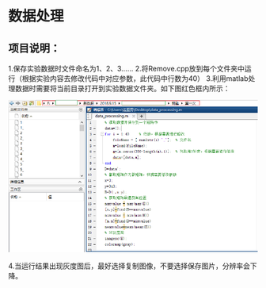 # 数据处理
## 项目说明：
1.保存实验数据时文件命名为1、2、3......
2.将Remove.cpp放到每个文件夹中运行（根据实验内容去修改代码中对应参数，此代码中行数为40）
3.利用matlab处理数据时需要将当前目录打开到实验数据文件夹。如下图红色框内所示：

![eg:](https://github.com/whitesunflower/DataProcessing/raw/a992e7d0edc6bd2d9dc46582f91b5f17e2d9e369/%E5%AE%9E%E4%BE%8B.PNG  )

4.当运行结果出现灰度图后，最好选择复制图像，不要选择保存图片，分辨率会下降。
